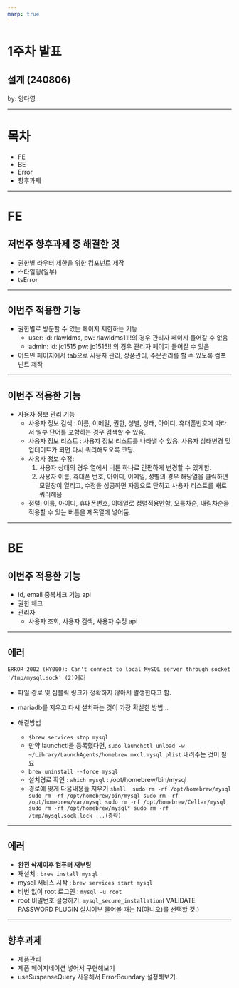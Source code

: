 ```yaml
---
marp: true
---
```


# **1주차 발표**

## 설계 (240806)

by: 양다영

---

# 목차

- FE
- BE
- Error
- 향후과제

---

# FE

## 저번주 향후과제 중 해결한 것

- 권한별 라우터 제한을 위한 컴포넌트 제작
- 스타일링(일부)
- tsError

---

## 이번주 적용한 기능

- 권한별로 방문할 수 있는 페이지 제한하는 기능
  - user: id: rlawldms, pw: rlawldms11!!의 경우 관리자 페이지 들어갈 수 없음
  - admin: id: jc1515 pw: jc1515!! 의 경우 관리자 페이지 들어갈 수 있음
- 어드민 페이지에서 tab으로 사용자 관리, 상품관리, 주문관리를 할 수 있도록 컴포넌트 제작

---

## 이번주 적용한 기능

- 사용자 정보 관리 기능
  - 사용자 정보 검색 : 이름, 이메일, 권한, 성별, 상태, 아이디, 휴대폰번호에 따라서 일부 단어를 포함하는 경우 검색할 수 있음.
  - 사용자 정보 리스트 : 사용자 정보 리스트를 나타낼 수 있음. 사용자 상태변경 및 업데이트가 되면 다시 쿼리해도오록 코딩.
  - 사용자 정보 수정:
    1. 사용자 상태의 경우 열에서 버튼 하나로 간편하게 변경할 수 있게함.
    2. 사용자 이름, 휴대폰 번호, 아이디, 이메일, 성별의 경우 해당열을 클릭하면 모달창이 열리고, 수정을 성공하면 자동으로 닫히고 사용자 리스트를 새로 쿼리해옴
  - 정렬: 이름, 아이디, 휴대폰번호, 이메일로 정렬적용안함, 오름차순, 내림차순을 적용할 수 있는 버튼을 제목열에 넣어둠.

---

# BE

## 이번주 적용한 기능

- id, email 중복체크 기능 api
- 권한 체크
- 관리자
  - 사용자 조회, 사용자 검색, 사용자 수정 api

---

## 에러

`ERROR 2002 (HY000): Can't connect to local MySQL server through socket '/tmp/mysql.sock' (2)`에러

- 파일 경로 및 심볼릭 링크가 정확하지 않아서 발생한다고 함.
- mariadb를 지우고 다시 설치하는 것이 가장 확실한 방법...

- 해결방법

  - `$brew services stop mysql`
  - 만약 launchctl을 등록했다면, `sudo launchctl unload -w ~/Library/LaunchAgents/homebrew.mxcl.mysql.plist` 내려주는 것이 필요
  - `brew uninstall --force mysql`
  - 설치경로 확인 : `which mysql` : /opt/homebrew/bin/mysql
  - 경로에 맞게 다음내용들 지우기
    `shell 
sudo rm -rf /opt/homebrew/mysql
sudo rm -rf /opt/homebrew/bin/mysql
sudo rm -rf /opt/homebrew/var/mysql
sudo rm -rf /opt/homebrew/Cellar/mysql
sudo rm -rf /opt/homebrew/mysql*
sudo rm -rf /tmp/mysql.sock.lock
...(중략)
`

---

## 에러

- **완전 삭제이후 컴퓨터 재부팅**
- 재설치 : `brew install mysql`
- mysql 서비스 시작 : `brew services start mysql`
- 비번 없이 root 로그인 : `mysql -u root`
- root 비밀번호 설정하기: `mysql_secure_installation`( VALIDATE PASSWORD PLUGIN 설치여부 물어볼 때는 N(아니오)를 선택할 것.)

---

## 향후과제

- 제품관리
- 제품 페이지네이션 넣어서 구현해보기
- useSuspenseQuery 사용해서 ErrorBoundary 설정해보기.
